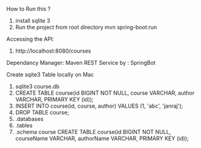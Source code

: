 How to Run this ?
  1. install sqlite 3 
  2. Run the project from root directory
		mvn spring-boot:run

Accessing the API:
  1. http://localhost:8080/courses
 
 
Dependancy Manager: Maven
REST Service by : SpringBot


Create sqite3 Table locally on Mac
  1.  sqlite3 course.db
  2.  CREATE TABLE course(id BIGINT NOT NULL, course VARCHAR, author VARCHAR, PRIMARY KEY (id));
  3.  INSERT INTO course(id, course, author) VALUES (1, 'abc', 'janraj');
  4.  DROP TABLE course;
  5.  .databases
  6.  .tables
  7.  .schema course
CREATE TABLE course(id BIGINT NOT NULL, courseName VARCHAR, authorName VARCHAR, PRIMARY KEY (id));
